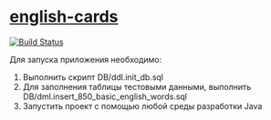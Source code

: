 # [english-cards]
[english-cards]:https://english-cards.herokuapp.com/
[![Build Status](https://travis-ci.org/VictorSamilenko/english-cards.svg?branch=master)](https://travis-ci.org/VictorSamilenko/english-cards)

Для запуска приложения необходимо: 
1. Выполнить скрипт DB/ddl.init_db.sql
2. Для заполнения таблицы тестовыми данными, выполнить DB/dml.insert_850_basic_english_words.sql
3. Запустить проект с помощью любой среды разработки Java
